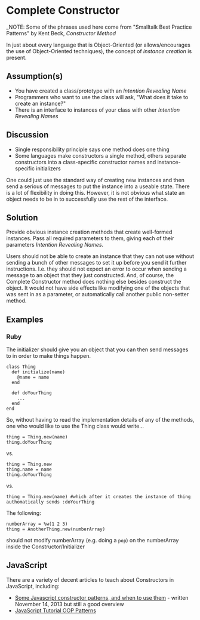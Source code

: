 # Complete Constructor

_NOTE: Some of the phrases used here come from "Smalltalk Best Practice Patterns" by Kent Beck, *Constructor Method*

In just about every language that is Object-Oriented (or allows/encourages the use of Object-Oriented techniques), the concept of _instance creation_ is present.

## Assumption(s)

* You have created a class/prototype with an _Intention Revealing Name_
* Programmers who want to use the class will ask, "What does it take to create an instance?"
* There is an interface to instances of your class with other _Intention Revealing Names_

## Discussion

* Single responsibility principle says one method does one thing
* Some languages make constructors a single method, others separate constructors into a class-specific constructor names and instance-specific initializers

One could just use the standard way of creating new instances and then send a serious of messages to put the instance into a useable state.
There is a lot of flexibility in doing this.
However, it is not obvious what state an object needs to be in to successfully use the rest of the interface.

## Solution

Provide obvious instance creation methods that create well-formed instances.
Pass all required parameters to them, giving each of their parameters _Intention Revealing Names_.

Users should not be able to create an instance that they can not use without sending a bunch of other messages to set it up before you send it further instructions.
I.e. they should not expect an error to occur when sending a message to an object that they just constructed.
And, of course, the Complete Constructor method does nothing else besides construct the object.
It would not have side effects like modifying one of the objects that was sent in as a parameter, or automatically call another public non-setter method.

## Examples

### Ruby

The initializer should give you an object that you can then send messages to in order to make things happen.

```
class Thing
  def initialize(name)
    @name = name
  end

  def doYourThing
    ...
  end
end
```

So, without having to read the implementation details of any of the methods, one who would like to use the Thing class would write…
```
thing = Thing.new(name)
thing.doYourThing
```
vs.
```
thing = Thing.new
thing.name = name
thing.doYourThing
```
vs.
```
thing = Thing.new(name) #which after it creates the instance of thing authomatically sends :doYourThing
```

The following:
```
numberArray = %w(1 2 3)
thing = AnotherThing.new(numberArray)
```
should not modify numberArray (e.g. doing a `pop`) on the numberArray inside the Constructor/Initializer

## JavaScript

There are a variety of decent articles to teach about Constructors in JavaScript, including:

* [Some Javascript constructor patterns, and when to use them](http://www.samselikoff.com/blog/some-Javascript-constructor-patterns/) - written November 14, 2013 but still a good overview
* [JavaScript Tutorial OOP Patterns](http://javascript.info/tutorial/oop)
